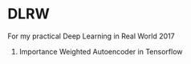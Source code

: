 # DLRW
For my practical Deep Learning in Real World 2017
1. Importance Weighted Autoencoder in Tensorflow
